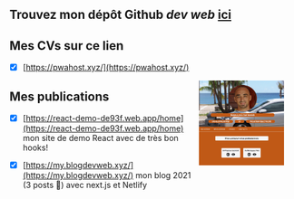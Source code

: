 ## Trouvez mon **dépôt Github** _dev web_ [ici](https://github.com/Cursusdev)  

## Mes CVs sur ce lien 
- [x] [https://pwahost.xyz/](https://pwahost.xyz/)   
<img align="right" style="margin:0 20px 10px 0;" src="https://github.com/Cursusdev/cv-pwahost/blob/master/img/PerformCV_1200w1200h.jpg?raw=true" alt="cv image" width="150" height="150"/>

## Mes publications
- [x] [https://react-demo-de93f.web.app/home](https://react-demo-de93f.web.app/home) mon site de demo React avec de très bon hooks!  

- [x] [https://my.blogdevweb.xyz/](https://my.blogdevweb.xyz/) mon blog 2021 (3 posts 🤣) avec next.js et Netlify  
